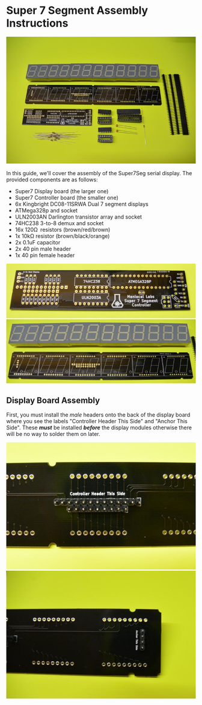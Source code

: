 # Super 7 Segment Assembly Instructions

![All Components](/doc/img/01.JPG)

In this guide, we'll cover the assembly of the Super7Seg serial display. The provided components are as follows:

- Super7 Display board (the larger one)
- Super7 Controller board (the smaller one)
- 6x Kingbright DC08-11SRWA Dual 7 segment displays
- ATMega328p and socket
- ULN2003AN Darlington transistor array and socket
- 74HC238 3-to-8 demux and socket
- 16x 120Ω resistors (brown/red/brown) 
- 1x 10kΩ resistor (brown/black/orange)
- 2x 0.1uF capacitor
- 2x 40 pin male header
- 1x 40 pin female header

![Control Board](/doc/img/02.JPG)
![Display Board](/doc/img/03.JPG)

## Display Board Assembly

First, you must install the *male* headers onto the back of the display board where you see the labels "Controller Header This Side" and "Anchor This Side". These **_must_** be installed **_before_** the display modules otherwise there will be no way to solder them on later.

![IO Header](/doc/img/04.JPG)
![Anchor Header](/doc/img/05.JPG)
